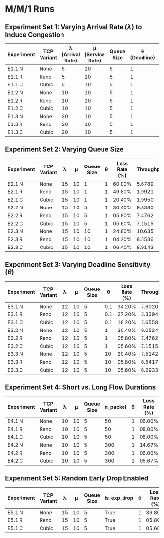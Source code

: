 # M/M/1 Runs
## Experiment Set 1: Varying Arrival Rate ($\lambda$) to Induce Congestion

| Experiment | TCP Variant | λ (Arrival Rate) | μ (Service Rate) | Queue Size | θ (Deadline) | Loss Rate (%)  | Throughput | Avg Latency  |
|------------|-------------|------------------|------------------|------------|--------------|----------------|------------|--------------|
| E1.1.N     | None        | 5                | 10               | 5          | 1            | 00.20%         | 4.7926     | 0.1421       |
| E1.1.R     | Reno        | 5                | 10               | 5          | 1            | 05.80%         | 7.4762     | 0.2813       |
| E1.1.C     | Cubic       | 5                | 10               | 5          | 1            | 05.60%         | 7.1515     | 0.2789       |
| E1.2.N     | None        | 10               | 10               | 5          | 1            | 11.00%         | 8.4666     | 0.2492       |
| E1.2.R     | Reno        | 10               | 10               | 5          | 1            | 05.80%         | 7.4762     | 0.2813       |
| E1.2.C     | Cubic       | 10               | 10               | 5          | 1            | 05.60%         | 7.1515     | 0.2789       |
| E1.3.N     | None        | 20               | 10               | 5          | 1            | 44.20%         | 10.423     | 0.3565       |
| E1.3.R     | Reno        | 20               | 10               | 5          | 1            | 05.80%         | 7.4762     | 0.2813       |
| E1.3.C     | Cubic       | 20               | 10               | 5          | 1            | 05.60%         | 7.1515     | 0.2789       |

## Experiment Set 2: Varying Queue Size

| Experiment | TCP Variant | λ  | μ  | Queue Size | θ  | Loss Rate (%)  | Throughput | Avg Latency  |
|------------|-------------|----|----|------------|----|----------------|------------|--------------|
| E2.1.N     | None        | 15 | 10 | 1          | 1  | 60.00%         | 5.6789     | 0.1024       |
| E2.1.R     | Reno        | 15 | 10 | 1          | 1  | 49.80%         | 1.9921     | 0.1029       |
| E2.1.C     | Cubic       | 15 | 10 | 1          | 1  | 20.40%         | 1.9950     | 0.1023       |
| E2.2.N     | None        | 15 | 10 | 5          | 1  | 30.40%         | 9.8380     | 0.3336       |
| E2.2.R     | Reno        | 15 | 10 | 5          | 1  | 05.80%         | 7.4762     | 0.2813       |
| E2.2.C     | Cubic       | 15 | 10 | 5          | 1  | 05.60%         | 7.1515     | 0.2789       |
| E2.3.N     | None        | 15 | 10 | 10         | 1  | 24.80%         | 10.635     | 0.5872       |
| E2.3.R     | Reno        | 15 | 10 | 10         | 1  | 04.20%         | 8.5536     | 0.4608       |
| E2.3.C     | Cubic       | 15 | 10 | 10         | 1  | 06.40%         | 8.9143     | 0.5134       |

## Experiment Set 3: Varying Deadline Sensitivity ($\theta$)

| Experiment | TCP Variant | λ  | μ  | Queue Size | θ    | Loss Rate (%)  | Throughput | Avg Latency  |
|------------|-------------|----|----|------------|------|----------------|------------|--------------|
| E3.1.N     | None        | 12 | 10 | 5          | 0.1  | 34.20%         | 7.6020     | 0.1274       |
| E3.1.R     | Reno        | 12 | 10 | 5          | 0.1  | 27.20%         | 3.3394     | 0.1209       |
| E3.1.C     | Cubic       | 12 | 10 | 5          | 0.1  | 18.20%         | 2.6558     | 0.1141       |
| E3.2.N     | None        | 12 | 10 | 5          | 1    | 20.40%         | 9.0524     | 0.2983       |
| E3.2.R     | Reno        | 12 | 10 | 5          | 1    | 05.80%         | 7.4762     | 0.2813       |
| E3.2.C     | Cubic       | 12 | 10 | 5          | 1    | 05.60%         | 7.1515     | 0.2789       |
| E3.3.N     | None        | 12 | 10 | 5          | 10   | 20.40%         | 7.5142     | 0.2983       |
| E3.3.R     | Reno        | 12 | 10 | 5          | 10   | 05.80%         | 6.5417     | 0.2813       |
| E3.3.C     | Cubic       | 12 | 10 | 5          | 10   | 05.60%         | 6.2933     | 0.2789       |

## Experiment Set 4: Short vs. Long Flow Durations

| Experiment | TCP Variant | λ  | μ  | Queue Size | n_packet | θ  | Loss Rate (%)  | Throughput | Avg Latency  |
|------------|-------------|----|----|------------|----------|----|----------------|------------|--------------|
| E4.1.N     | None        | 10 | 10 | 5          | 50       | 1  | 06.00%         | 7.8196     | 0.2322       |
| E4.1.R     | Reno        | 10 | 10 | 5          | 50       | 1  | 08.00%         | 6.5714     | 0.2323       |
| E4.1.C     | Cubic       | 10 | 10 | 5          | 50       | 1  | 08.00%         | 4.8421     | 0.2128       |
| E4.2.N     | None        | 10 | 10 | 5          | 300      | 1  | 14.67%         | 7.9411     | 0.3060       |
| E4.2.R     | Reno        | 10 | 10 | 5          | 300      | 1  | 06.00%         | 7.4211     | 0.2737       |
| E4.2.C     | Cubic       | 10 | 10 | 5          | 300      | 1  | 05.67%         | 6.9877     | 0.2742       |

## Experiment Set 5: Random Early Drop Enabled

| Experiment | TCP Variant | λ  | μ  | Queue Size | is_exp_drop  | θ  | Loss Rate (%)  | Throughput | Avg Latency  |
|------------|-------------|----|----|------------|--------------|----|----------------|------------|--------------|
| E5.1.N     | None        | 15 | 10 | 5          | True         | 1  | 39.80%         | 8.7580     | 0.3085       |
| E5.1.R     | Reno        | 15 | 10 | 5          | True         | 1  | 05.80%         | 7.4762     | 0.2813       |
| E5.1.C     | Cubic       | 15 | 10 | 5          | True         | 1  | 05.60%         | 7.1515     | 0.2789       |
